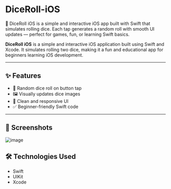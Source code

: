 # DiceRoll-iOS
🎲 DiceRoll iOS is a simple and interactive iOS app built with Swift that simulates rolling dice. Each tap generates a random roll with smooth UI updates — perfect for games, fun, or learning Swift basics.

**DiceRoll iOS** is a simple and interactive iOS application built using Swift and Xcode. It simulates rolling two dice, making it a fun and educational app for beginners learning iOS development.

---

## ✨ Features

- 🎲 Random dice roll on button tap
- 🖼️ Visually updates dice images
- 📱 Clean and responsive UI
- ✅ Beginner-friendly Swift code

---

## 📸 Screenshots

![image](https://github.com/user-attachments/assets/08bf387b-2154-4228-bc6b-0f8eb90b061c)

## 🛠️ Technologies Used

- Swift
- UIKit
- Xcode
